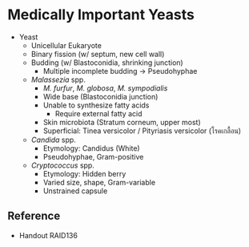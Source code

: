 # Medically Important Yeasts

* Yeast
  * Unicellular Eukaryote
  * Binary fission (w/ septum, new cell wall)
  * Budding (w/ Blastoconidia, shrinking junction)
    * Multiple incomplete budding → Pseudohyphae
  * *Malassezia* spp.
    * *M. furfur*, *M. globosa*, *M. sympodialis*
    * Wide base (Blastoconidia junction)
    * Unable to synthesize fatty acids
      * Require external fatty acid
    * Skin microbiota (Stratum corneum, upper most)
    * Superficial: Tinea versicolor / Pityriasis versicolor (โรคเกลื้อน)
  * *Candida* spp.
    * Etymology: Candidus (White)
    * Pseudohyphae, Gram-positive
  * *Cryptococcus* spp.
    * Etymology: Hidden berry
    * Varied size, shape, Gram-variable
    * Unstrained capsule

## Reference

* Handout RAID136
